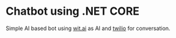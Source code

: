 # Chatbot using .NET CORE

Simple AI based bot using [wit.ai](https://wit.ai/) as AI and [twilio](https://www.twilio.com/) for conversation. 
